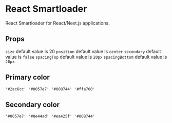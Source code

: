 # React Smartloader
React Smartloader for React/Next.js applications.

## Props
`size` default value is 20
`position` default value is `center`
`secondary` default value is  `false`
`spacingTop` default value is `20px`
`spacingBottom` default value is `20px`

## Primary color
``
'#2ac6cc'
'#0057e7'
'#008744'
'#ffa700'
``
## Secondary color
``
'#0057e7'
'#8e44ad'
'#ea425f'
'#008744'
``